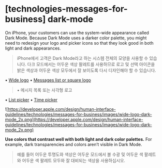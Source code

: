 # **[technologies-messages-for-business] dark-mode**

On iPhone, your customers can use the system-wide appearance called Dark Mode. Because Dark Mode uses a darker color palette, you might need to redesign your logo and picker icons so that they look good in both light and dark appearances.
> iPhone에서 고객은 Dark Mode라고 하는 시스템 전체의 모양을 사용할 수 있습니다. 다크 모드에서는 어두운 색상 팔레트를 사용하므로 로고 및 선택 아이콘을 밝은 색상과 어두운 색상 모두에서 잘 보이도록 다시 디자인해야 할 수 있습니다.
>




• [Wide logo](../technologies/messages-for-business/dark-mode#)
• [Messages list or square logo](../technologies/messages-for-business/dark-mode#)
> • 메시지 목록 또는 사각형 로고
>



• [List picker](../technologies/messages-for-business/dark-mode#)
• [Time picker](../technologies/messages-for-business/dark-mode#)


![https://developer.apple.com/design/human-interface-guidelines/technologies/messages-for-business/images/wide-logo-dark-mode_2x.png](https://developer.apple.com/design/human-interface-guidelines/technologies/messages-for-business/images/wide-logo-dark-mode_2x.png)

**Use colors that contrast well with both light and dark color palettes.** For example, dark transparencies and colors aren’t visible in Dark Mode.
> 예를 들어 어두운 투명도와 색상은 어두운 모드에서 볼 수광 및 어두운 색 팔레트와 어두운 색 팔레트 모두와 잘 대비되는 색상을 사용하십시오.
>




